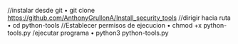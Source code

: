 //instalar desde git
• git clone https://github.com/AnthonyGrullonA/Install_security_tools
//dirigir hacia ruta
• cd python-tools
//Establecer permisos de ejecucion
• chmod +x python-tools.py
/ejecutar programa
• python3 python-tools.py
